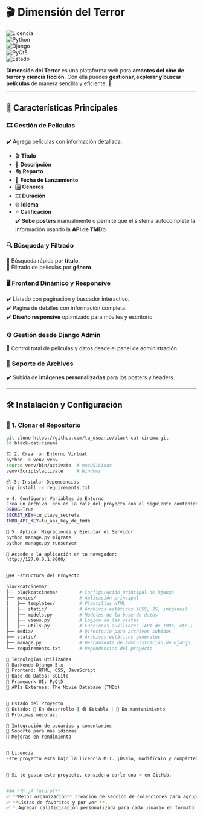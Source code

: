 # 🎬 **Dimensión del Terror**  

![Licencia](https://img.shields.io/badge/Licencia-MIT-green.svg)  
![Python](https://img.shields.io/badge/Python-3.12%2B-blue.svg)  
![Django](https://img.shields.io/badge/Framework-Django-orange.svg)  
![PyQt5](https://img.shields.io/badge/Framework-PyQt5-orange.svg)  
![Estado](https://img.shields.io/badge/Estado-Estable-success.svg)  

**Dimensión del Terror** es una plataforma web para **amantes del cine de terror y ciencia ficción**. Con ella puedes **gestionar, explorar y buscar películas** de manera sencilla y eficiente. 🚀  

---

## 🎥 **Características Principales**  

### 🎞️ **Gestión de Películas**  
✔️ Agrega películas con información detallada:  
   - 🎬 **Título**  
   - 📝 **Descripción**  
   - 🎭 **Reparto**  
   - 📅 **Fecha de Lanzamiento**  
   - 🎛️ **Géneros**  
   - 🎞️ **Duración**  
   - 🌐 **Idioma**  
   - ⭐ **Calificación**  
✔️ **Sube posters** manualmente o permite que el sistema autocomplete la información usando la **API de TMDb**.  

### 🔍 **Búsqueda y Filtrado**  
🔹 Búsqueda rápida por **título**.  
🔹 Filtrado de películas por **género**.  

### 🖥️ **Frontend Dinámico y Responsive**  
✔️ Listado con paginación y buscador interactivo.  
✔️ Página de detalles con información completa.  
✔️ **Diseño responsive** optimizado para móviles y escritorio.  

### ⚙️ **Gestión desde Django Admin**  
🔹 Control total de películas y datos desde el panel de administración.  

### 📂 **Soporte de Archivos**  
✔️ Subida de **imágenes personalizadas** para los posters y headers.  

---

## 🛠️ **Instalación y Configuración**  

### 🔽 **1. Clonar el Repositorio**  
```bash
git clone https://github.com/tu_usuario/black-cat-cinema.git
cd black-cat-cinema

🏗️ 2. Crear un Entorno Virtual
python -m venv venv  
source venv/bin/activate  # macOS/Linux  
venv\Scripts\activate     # Windows

📦 3. Instalar Dependencias
pip install -r requirements.txt

⚙️ 4. Configurar Variables de Entorno
Crea un archivo .env en la raíz del proyecto con el siguiente contenido:
DEBUG=True
SECRET_KEY=tu_clave_secreta
TMDB_API_KEY=tu_api_key_de_tmdb

📀 5. Aplicar Migraciones y Ejecutar el Servidor
python manage.py migrate
python manage.py runserver

🔗 Accede a la aplicación en tu navegador:
http://127.0.0.1:8000/


📂## Estructura del Proyecto

blackcatcinema/
├── blackcatcinema/        # Configuración principal de Django
├── movies/                # Aplicación principal
│   ├── templates/         # Plantillas HTML
│   ├── static/            # Archivos estáticos (CSS, JS, imágenes)
│   ├── models.py          # Modelos de la base de datos
│   ├── views.py           # Lógica de las vistas
│   ├── utils.py           # Funciones auxiliares (API de TMDb, etc.)
├── media/                 # Directorio para archivos subidos
├── static/                # Archivos estáticos generales
├── manage.py              # Herramienta de administración de Django
└── requirements.txt       # Dependencias del proyecto

🚀 Tecnologías Utilizadas
🔹 Backend: Django 5.x
🔹 Frontend: HTML, CSS, JavaScript
🔹 Base de Datos: SQLite
🔹 Framework UI: PyQt5
🔹 APIs Externas: The Movie Database (TMDb)


📌 Estado del Proyecto
🔸 Estado: 🔵 En desarrollo | 🟢 Estable | 🔴 En mantenimiento
🔸 Próximas mejoras:

📌 Integración de usuarios y comentarios
📌 Soporte para más idiomas
📌 Mejoras en rendimiento


📜 Licencia
Este proyecto está bajo la licencia MIT. ¡Úsalo, modifícalo y compártelo libremente!


📢 Si te gusta este proyecto, considera darle una ⭐ en GitHub.


### **🔹 ¿A futuro?**
✅ **Mejor organización** creación de sección de colecciones para agrupas sagas de peliculas.  
✅ **Listas de favoritos y por ver **.  
✅ *.Agregar calificicación personalizada para cada usuario en formato 5 estrellas debajo de cada poster** 